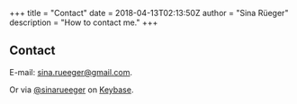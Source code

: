 +++
title = "Contact"
date = 2018-04-13T02:13:50Z
author = "Sina R&uuml;eger"
description = "How to contact me."
+++

## Contact

E-mail: [sina.rueeger@gmail.com](mailto:sina.rueeger@gmail.com).

Or via [@sinarueeger](https://keybase.io/sinarueeger/) on [Keybase](https://keybase.io/).